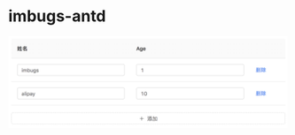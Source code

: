 # imbugs-antd
![](https://github.com/imbugs/imbugs-antd/blob/master/readme/image/DynamicTableForm.png?raw=true)

